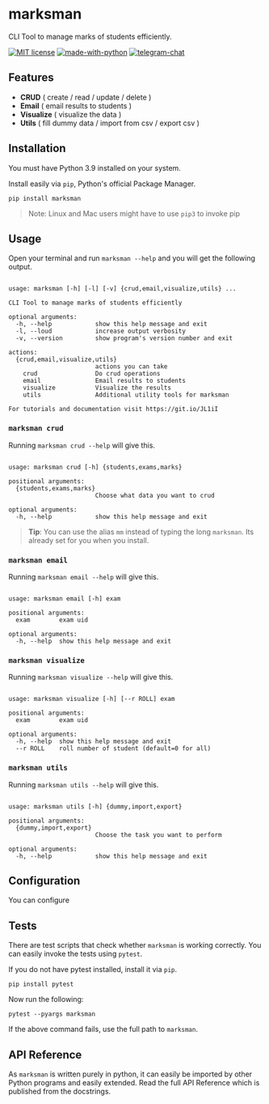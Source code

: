 # marksman

CLI Tool to manage marks of students efficiently.

[![MIT license](https://img.shields.io/pypi/l/ansicolortags.svg)](https://github.com/aahnik/cbse-xii-cs-proj/blob/main/project/LICENSE)
[![made-with-python](https://img.shields.io/badge/Made%20with-Python-1f425f.svg)](https://www.python.org/)
[![telegram-chat](https://img.shields.io/badge/chat-@aahnikdaw-blue?logo=telegram)](https://telegram.me/aahnikdaw)

## Features

- **CRUD** ( create / read / update / delete )
- **Email** ( email results to students )
- **Visualize** ( visualize the data )
- **Utils** ( fill dummy data / import from csv / export csv )

## Installation

You must have Python 3.9 installed on your system.

Install easily via `pip`, Python's official Package Manager.

```shell
pip install marksman
```

>Note: Linux and Mac users might have to use `pip3` to invoke pip

## Usage

Open your terminal and run `marksman --help` and you will get the following output.

```shell

usage: marksman [-h] [-l] [-v] {crud,email,visualize,utils} ...

CLI Tool to manage marks of students efficiently

optional arguments:
  -h, --help            show this help message and exit
  -l, --loud            increase output verbosity
  -v, --version         show program's version number and exit

actions:
  {crud,email,visualize,utils}
                        actions you can take
    crud                Do crud operations
    email               Email results to students
    visualize           Visualize the results
    utils               Additional utility tools for marksman

For tutorials and documentation visit https://git.io/JL1iI 
```

### `marksman crud`

Running `marksman crud --help` will give this.

```shell

usage: marksman crud [-h] {students,exams,marks}

positional arguments:
  {students,exams,marks}
                        Choose what data you want to crud

optional arguments:
  -h, --help            show this help message and exit
```

> **Tip**: You can use the alias `mm` instead of typing the long `marksman`. Its already set for you when you install.

### `marksman email`

Running `marksman email --help` will give this.

```shell

usage: marksman email [-h] exam

positional arguments:
  exam        exam uid

optional arguments:
  -h, --help  show this help message and exit
```

### `marksman visualize`

Running `marksman visualize --help` will give this.

```shell

usage: marksman visualize [-h] [--r ROLL] exam

positional arguments:
  exam        exam uid

optional arguments:
  -h, --help  show this help message and exit
  --r ROLL    roll number of student (default=0 for all)
```

### `marksman utils`

Running `marksman utils --help` will give this.

```shell

usage: marksman utils [-h] {dummy,import,export}

positional arguments:
  {dummy,import,export}
                        Choose the task you want to perform

optional arguments:
  -h, --help            show this help message and exit
```

## Configuration

You can configure

## Tests

There are test scripts that check whether `marksman` is working correctly. You can easily invoke the tests using `pytest`.

If you do not have pytest installed, install it via `pip`.

```shell
pip install pytest
```

Now run the following:

```shell
pytest --pyargs marksman
```

If the above command fails, use the full path to `marksman`.

## API Reference

As `marksman` is written purely in python, it can easily be imported by other Python programs and easily extended. Read the full API Reference which is published from the docstrings.
